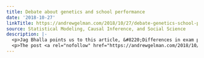 ```yaml
---
title: Debate about genetics and school performance
date: '2018-10-27'
linkTitle: https://andrewgelman.com/2018/10/27/debate-genetics-school-performance/
source: Statistical Modeling, Causal Inference, and Social Science
description: |-
  <p>Jag Bhalla points us to this article, &#8220;Differences in exam performance between pupils attending selective and non-selective schools mirror the genetic differences between them,&#8221; by Emily Smith-Woolley, Jean-Baptiste Pingault, Saskia Selzam, Kaili Rimfeld, Eva Krapohl, Sophie von Stumm, Kathryn Asbury, Philip Dale, Toby Young, Rebecca Allen, Yulia Kovas, and Robert Plomin, along with this response [&#8230;]</p>
  <p>The post <a rel="nofollow" href="https://andrewgelman.com/2018/10/27
---
```

